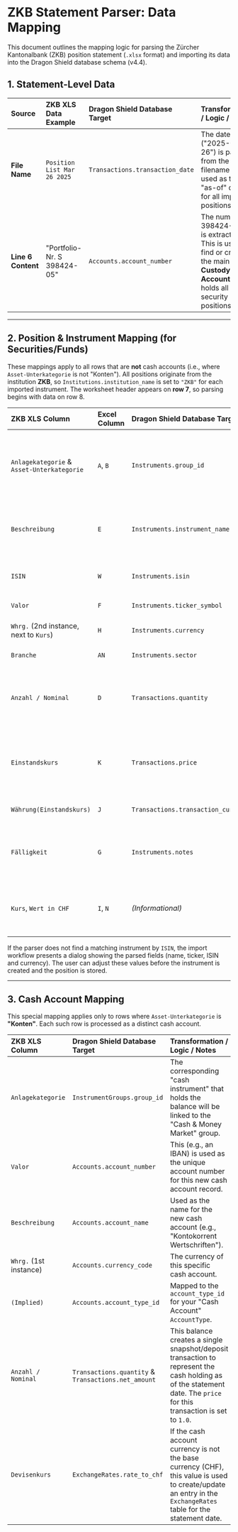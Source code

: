 # ZKB Statement Parser: Data Mapping

This document outlines the mapping logic for parsing the Zürcher Kantonalbank (ZKB) position statement (`.xlsx` format) and importing its data into the Dragon Shield database schema (v4.4).

## 1. Statement-Level Data

| Source | ZKB XLS Data Example | Dragon Shield Database Target | Transformation / Logic / Notes |
| :--- | :--- | :--- | :--- |
| **File Name** | `Position List Mar 26 2025` | `Transactions.transaction_date` | The date ("2025-03-26") is parsed from the filename and used as the "as-of" date for all imported positions. |
| **Line 6 Content** | "Portfolio-Nr. S 398424-05" | `Accounts.account_number` | The number ("S 398424-05") is extracted. This is used to find or create the main **Custody Account** that holds all security positions. |

---

## 2. Position & Instrument Mapping (for Securities/Funds)

These mappings apply to all rows that are **not** cash accounts (i.e., where `Asset-Unterkategorie` is not "Konten").
All positions originate from the institution **ZKB**, so `Institutions.institution_name` is set to `"ZKB"` for each imported instrument. The worksheet header appears on **row 7**, so parsing begins with data on row 8.

| ZKB XLS Column | Excel Column | Dragon Shield Database Target | Transformation / Logic / Notes |
| :--- | :--- | :--- | :--- |
| `Anlagekategorie` & `Asset-Unterkategorie` | `A`, `B` | `Instruments.group_id` | Mapped to an `InstrumentGroups.group_id` via a configuration map (e.g., "Aktien & ähnliche" -> "Equities"). The sub-category helps refine the mapping (e.g., for bond funds vs. bonds). |
| `Beschreibung` | `E` | `Instruments.instrument_name` | Combined with the institution name "ZKB" and `Whrg.` to form the instrument display name (e.g., `ZKB Kontokorrent Wertschriften CHF`). |
| `ISIN` | `W` | `Instruments.isin` | The primary unique identifier used to look up existing instruments or create new ones. |
| `Valor` | `F` | `Instruments.ticker_symbol` | Used as the ticker symbol for the instrument. |
| `Whrg.` (2nd instance, next to `Kurs`) | `H` | `Instruments.currency` | The trading currency of the instrument itself (e.g., "CHF", "USD"). |
| `Branche` | `AN` | `Instruments.sector` | Directly mapped to the instrument's sector. |
| `Anzahl / Nominal` | `D` | `Transactions.quantity` | The quantity of shares or the nominal value for bonds. If the row describes **ZKB Call Account USD** and this cell is blank, the parser records a value of `0`. |
| `Einstandskurs` | `K` | `Transactions.price` | **Cost Basis.** Used as the price for the initial transaction. For bonds priced in percent (e.g., "99.50%"), the value is converted to a decimal (0.995). |
| `Währung(Einstandskurs)` | `J` | `Transactions.transaction_currency` | The currency in which the `Einstandskurs` is denominated. |
| `Fälligkeit` | `G` | `Instruments.notes` | Maturity date for bonds. Stored in the `notes` field as the current schema doesn't have a dedicated `maturity_date`. Format `DD.MM.YY` is parsed. |
| `Kurs`, `Wert in CHF` | `I`, `N` | *(Informational)* | The current market price and value. Not used for the initial cost-basis transaction but are key for P&L calculations and "exits" reconciliation. |

If the parser does not find a matching instrument by `ISIN`, the import workflow presents a dialog showing the parsed fields (name, ticker, ISIN and currency). The user can adjust these values before the instrument is created and the position is stored.

---

## 3. Cash Account Mapping

This special mapping applies only to rows where `Asset-Unterkategorie` is **"Konten"**. Each such row is processed as a distinct cash account.

| ZKB XLS Column | Dragon Shield Database Target | Transformation / Logic / Notes |
| :--- | :--- | :--- |
| `Anlagekategorie` | `InstrumentGroups.group_id` | The corresponding "cash instrument" that holds the balance will be linked to the "Cash & Money Market" group. |
| `Valor` | `Accounts.account_number` | This (e.g., an IBAN) is used as the unique account number for this new cash account record. |
| `Beschreibung` | `Accounts.account_name` | Used as the name for the new cash account (e.g., "Kontokorrent Wertschriften"). |
| `Whrg.` (1st instance) | `Accounts.currency_code` | The currency of this specific cash account. |
| `(Implied)` | `Accounts.account_type_id` | Mapped to the `account_type_id` for your "Cash Account" `AccountType`. |
| `Anzahl / Nominal` | `Transactions.quantity` & `Transactions.net_amount` | This balance creates a single snapshot/deposit transaction to represent the cash holding as of the statement date. The `price` for this transaction is set to `1.0`. |
| `Devisenkurs` | `ExchangeRates.rate_to_chf` | If the cash account currency is not the base currency (CHF), this value is used to create/update an entry in the `ExchangeRates` table for the statement date. |

